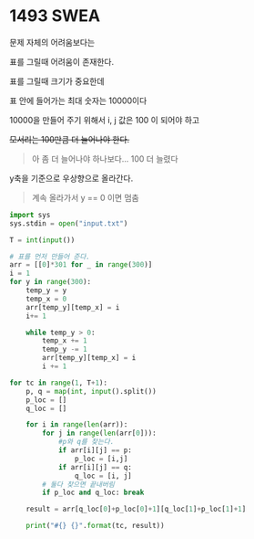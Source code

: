 # 1493 SWEA

문제 자체의 어려움보다는

표를 그릴때 어려움이 존재한다.

표를 그릴때 크기가 중요한데

표 안에 들어가는 최대 숫자는 10000이다

10000을 만들어 주기 위해서 i, j 값은 100 이 되어야 하고

~~모서리는 100만큼 더 늘어나야 한다.~~

> 아 좀 더 늘어나야 하나보다... 100 더 늘렸다

y축을 기준으로 우상향으로 올라간다.

> 계속 올라가서 y == 0 이면 멈춤

```python
import sys
sys.stdin = open("input.txt")

T = int(input())

# 표를 먼저 만들어 준다.
arr = [[0]*301 for _ in range(300)]
i = 1
for y in range(300):
    temp_y = y
    temp_x = 0
    arr[temp_y][temp_x] = i
    i+= 1

    while temp_y > 0:
        temp_x += 1
        temp_y -= 1
        arr[temp_y][temp_x] = i
        i += 1

for tc in range(1, T+1):
    p, q = map(int, input().split())
    p_loc = []
    q_loc = []

    for i in range(len(arr)):
        for j in range(len(arr[0])):
            #p와 q를 찾는다.
            if arr[i][j] == p:
                p_loc = [i,j]
            if arr[i][j] == q:
                q_loc = [i, j]
        # 둘다 찾으면 끝내버림
        if p_loc and q_loc: break

    result = arr[q_loc[0]+p_loc[0]+1][q_loc[1]+p_loc[1]+1]

    print("#{} {}".format(tc, result))


```

